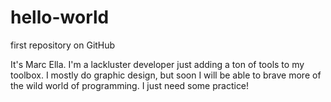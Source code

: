 # hello-world
first repository on GitHub

It's Marc Ella. I'm a lackluster developer just adding a ton of tools to my toolbox.
I mostly do graphic design, but soon I will be able to brave more of the wild world of programming. I just need some practice!
